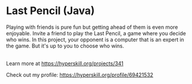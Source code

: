 # Last Pencil (Java)

<p>Playing with friends is pure fun but getting ahead of them is even more enjoyable. Invite a friend to play the Last Pencil, a game where you decide who wins. In this project, your opponent is a computer that is an expert in the game. But it's up to you to choose who wins.</p>
<br/>Learn more at <a href="https://hyperskill.org/projects/341">https://hyperskill.org/projects/341</a>

Check out my profile: https://hyperskill.org/profile/69421532
